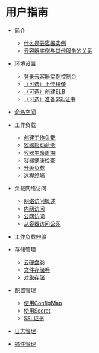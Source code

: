 # 用户指南

-   简介
    -   [什么是云容器实例](什么是云容器实例.md)
    -   [云容器实例与其他服务的关系](云容器实例与其他服务的关系.md)

-   环境设置
    -   [登录云容器实例控制台](登录云容器实例控制台.md)
    -   [（可选）上传镜像](（可选）上传镜像.md)
    -   [（可选）创建ELB](（可选）创建ELB.md)
    -   [（可选）准备SSL证书](（可选）准备SSL证书.md)

-   [命名空间](命名空间.md)
-   工作负载
    -   [创建工作负载](创建工作负载.md)
    -   [容器启动命令](容器启动命令.md)
    -   [容器生命周期](容器生命周期.md)
    -   [容器健康检查](容器健康检查.md)
    -   [升级负载](升级负载.md)
    -   [远程终端](远程终端.md)

-   负载网络访问
    -   [网络访问概述](网络访问概述.md)
    -   [内网访问](内网访问.md)
    -   [公网访问](公网访问.md)
    -   [从容器访问公网](从容器访问公网.md)

-   [工作负载伸缩](工作负载伸缩.md)
-   存储管理
    -   [云硬盘卷](云硬盘卷.md)
    -   [文件存储卷](文件存储卷.md)
    -   [对象存储](对象存储.md)

-   配置管理
    -   [使用ConfigMap](使用ConfigMap.md)
    -   [使用Secret](使用Secret.md)
    -   [SSL证书](SSL证书.md)

-   [日志管理](日志管理.md)
-   [插件管理](插件管理.md)

